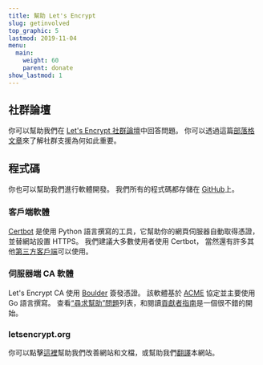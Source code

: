 ```yaml
---
title: 幫助 Let's Encrypt
slug: getinvolved
top_graphic: 5
lastmod: 2019-11-04
menu:
  main:
    weight: 60
    parent: donate
show_lastmod: 1
---
```



## 社群論壇

你可以幫助我們在 [Let's Encrypt 社群論壇](https://community.letsencrypt.org/)中回答問題。 你可以透過這篇[部落格文章](/2015/08/13/lets-encrypt-community-support.html)來了解社群支援為何如此重要。

## 程式碼

你也可以幫助我們進行軟體開發。 我們所有的程式碼都存儲在 [GitHub](https://github.com/letsencrypt/)上。

### 客戶端軟體

[Certbot](https://github.com/certbot/certbot) 是使用 Python 語言撰寫的工具，它幫助你的網頁伺服器自動取得憑證，並替網站設置 HTTPS。 我們建議大多數使用者使用 Certbot， 當然還有許多其他[第三方客戶端](/docs/client-options)可以使用。

### 伺服器端 CA 軟體

Let's Encrypt CA 使用 [Boulder](https://github.com/letsencrypt/boulder) 簽發憑證。 該軟體基於 [ACME](https://tools.ietf.org/html/rfc8555) 協定並主要使用 Go 語言撰寫。 查看[“尋求幫助”問題](https://github.com/letsencrypt/boulder/labels/help%20wanted)列表，和閱讀[貢獻者指南](https://github.com/letsencrypt/boulder/blob/master/CONTRIBUTING.md)是一個很不錯的開始。

### letsencrypt.org

你可以點擊[這裡](https://github.com/letsencrypt/website)幫助我們改善網站和文檔，或幫助我們[翻譯](https://crowdin.com/project/lets-encrypt-website)本網站。

